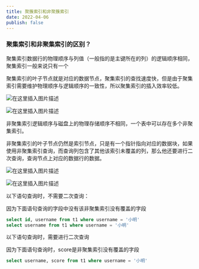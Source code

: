 ```yaml
---
title: 聚簇索引和非聚簇索引
date: 2022-04-06
publish: false
---
```


### 聚集索引和非聚集索引的区别？

聚集索引数据行的物理顺序与列值（一般指的是主键所在的列）的逻辑顺序相同，聚集索引一般来说只有一个

聚集索引的叶子节点就是对应的数据节点，聚集索引的查找速度快，但是由于聚集索引需要维护物理顺序与逻辑顺序的一致性，所以聚集索引的插入效率较低。

![在这里插入图片描述](https://img-blog.csdnimg.cn/6a23034d014142f39ae87df3c74b0b01.png)

![在这里插入图片描述](https://img-blog.csdnimg.cn/3ca8ceee14d741c9bfd7019f5abd8bf6.png)

非聚集索引逻辑顺序与磁盘上的物理存储顺序不相同，一个表中可以存在多个非聚集索引。

非聚集索引的叶子节点仍然是索引节点，只是有一个指针指向对应的数据块，如果使用非聚集索引查询，而查询列包含了其他该索引未覆盖的列，那么他还要进行二次查询，查询节点上对应的数据行的数据。

![在这里插入图片描述](https://img-blog.csdnimg.cn/5b4fc95a29b8494ea7709e42ff948dc0.png)

![在这里插入图片描述](https://img-blog.csdnimg.cn/0fdd9ca0776540b9bad6200daa710236.png)

以下语句查询时，不需要二次查询：

因为下面语句查询的字段中没有该非聚集索引没有覆盖的字段

```sql
select id, username from t1 where username = '小明'
select username from t1 where username = '小明'
```

以下语句查询时，需要进行二次查询

因为下面语句查询时，score是非聚集索引没有覆盖的字段

```sql
select username, score from t1 where username = '小明'
```

